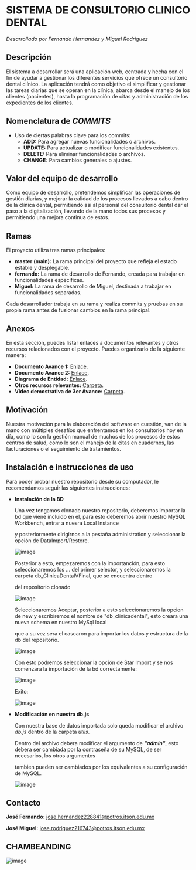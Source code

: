# SISTEMA DE CONSULTORIO CLINICO DENTAL
_Desarrollado por Fernando Hernandez y Miguel Rodriguez_


## Descripción
El sistema a desarrollar será una aplicación web, centrada y hecha con el fin de ayudar a
gestionar los diferentes servicios que ofrece un consultorio dental clínico. La aplicación
tendrá como objetivo el simplificar y gestionar las tareas diarias que se operan en la
clínica, abarca desde el manejo de los clientes (pacientes), hasta la programación de citas
y administración de los expedientes de los clientes.

## Nomenclatura de ***COMMITS***

- Uso de ciertas palabras clave para los commits:
  - **ADD:** Para agregar nuevas funcionalidades o archivos.
  - **UPDATE:** Para actualizar o modificar funcionalidades existentes.
  - **DELETE:** Para eliminar funcionalidades o archivos.
  - **CHANGE:** Para cambios generales o ajustes.

## Valor del equipo de desarrollo

Como equipo de desarrollo, pretendemos simplificar las operaciones de gestión diarias, y
mejorar la calidad de los procesos llevados a cabo dentro de la clínica dental, permitiendo
así al personal del consultorio dental dar el paso a la digitalización, llevando de la mano
todos sus procesos y permitiendo una mejora continua de estos.

## Ramas

El proyecto utiliza tres ramas principales:

- **master (main):** La rama principal del proyecto que refleja el estado estable y desplegable.
- **fernando:** La rama de desarrollo de Fernando, creada para trabajar en funcionalidades específicas.
- **Miguel:** La rama de desarrollo de Miguel, destinada a trabajar en funcionalidades separadas.

Cada desarrollador trabaja en su rama y realiza commits y pruebas en su propia rama antes de fusionar cambios en la rama principal.

## Anexos

En esta sección, puedes listar enlaces a documentos relevantes y otros recursos relacionados con el proyecto. Puedes organizarlo de la siguiente manera:

- **Documento Avance 1:** [Enlace](https://docs.google.com/document/d/1BxA2ydjdqZ6WTvj2p2-z-Osduue6TlheEVA0XyoJoag/edit?usp=sharing).
- **Documento Avance 2:** [Enlace](https://docs.google.com/document/d/1HaEejfnABWB1H0Pt7aJHo5nQviknZpLC/edit?usp=sharing&ouid=106901248031942907636&rtpof=true&sd=true).
- **Diagrama de Entidad:** [Enlace](https://drive.google.com/file/d/1_6HHH1N3XQegaN45530uoMX61dIDSI-z/view?usp=sharingURL).
- **Otros recursos relevantes:** [Carpeta](https://drive.google.com/drive/folders/1Bw5zHaf6gFIq6gZXAPOCSj3ivhO-Vc4q?usp=sharing).
- **Video demostrativa de 3er Avance:** [Carpeta](https://drive.google.com/drive/folders/1ZFVNOdHYUNh6baj1qXoOXGLv7P7aocCJ?usp=drive_link).


## Motivación

Nuestra motivación para la elaboración del software en cuestión, van de la mano con múltiples desafíos que enfrentamos en los consultorios hoy en día, como lo son la gestión manual de muchos de los procesos de estos centros de salud, como lo son el manejo de la citas en cuadernos, las facturaciones o el seguimiento de tratamientos.

## Instalación e instrucciones de uso

Para poder probar nuestro repositorio desde su computador, le recomendamos seguir las siguientes instrucciones:

- **Instalación de la BD**
  
    Una vez tengamos clonado nuestro repositorio, deberemos importar la bd que viene incluido en el, para esto deberemos abrir nuestro MySQL Workbench, entrar a nuesra Local Instance

    y posteriormente dirigirnos a la pestaña administration y seleccionar la opción de DataImport/Restore.

    ![image](https://github.com/Ophion09/ConsultorioDental_TopicoWeb/assets/101837336/eb19e485-1ff4-452f-9bce-0dbad039d007)

    Posterior a esto, empezaremos con la importanción, para esto seleccionaremos los ... del primer selector, y seleccionaremos la carpeta db_ClinicaDentalVFinal, que se encuentra dentro

    del repositorio clonado

    ![image](https://github.com/Ophion09/ConsultorioDental_TopicoWeb/assets/101837336/f1f43835-4589-486b-b4ef-0e0d753d8013)


    Seleccionaremos Aceptar, posterior a esto seleccionaremos la opcion de new y escribiremos el nombre de "db_clinicadental", esto creara una nueva schema en nuestro MySql local

    que a su vez sera el cascaron para importar los datos y estructura de la db del repositorio.

    ![image](https://github.com/Ophion09/ConsultorioDental_TopicoWeb/assets/101837336/b254d231-9877-48e8-a400-349b20649e2c)


    Con esto podremos seleccionar la opción de Star Import y se nos comenzara la importación de la bd correctamente:

    ![image](https://github.com/Ophion09/ConsultorioDental_TopicoWeb/assets/101837336/0eb25ea8-f803-4758-a550-894136bd62e0)


    Exito:

    ![image](https://github.com/Ophion09/ConsultorioDental_TopicoWeb/assets/101837336/04f9bc83-6013-4825-8d84-fb7fcbbf84c4)
  

- **Modificación en nuestra db.js**
  
    Con nuestra base de datos importada solo queda modificar el archivo _db.js_ dentro de la carpeta _utils_.

    Dentro del archivo debera modificar el argumento de _**"admin"**_, esto debera ser cambiada por la contraseña de su MySQL, de ser necesarios, los otros argumentos

    tambien pueden ser cambiados por los equivalentes a su configuración de MySQL.

    ![image](https://github.com/Ophion09/ConsultorioDental_TopicoWeb/assets/101837336/687332c0-f9ef-4dd5-8e8d-11bdf18f369b)

## Contacto

**José Fernando:** jose.hernandez228841@potros.itson.edu.mx

**José  Miguel:**  jose.rodriguez216743@potros.itson.edu.mx

## CHAMBEANDING
![image](https://github.com/Ophion09/ConsultorioDental_TopicoWeb/assets/101837336/5010cadb-e4f2-4ce5-8e25-8837fa6e5550)

